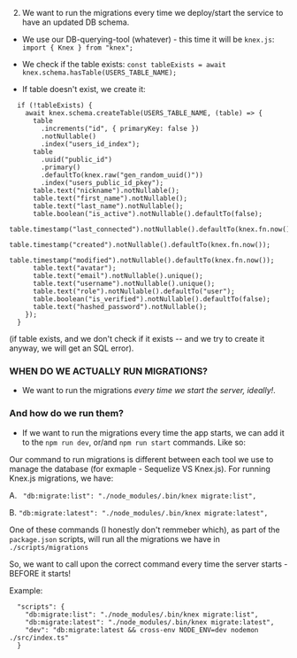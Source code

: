 2. We want to run the migrations every time we deploy/start the service to have an updated DB schema.

- We use our DB-querying-tool (whatever) - this time it will be `knex.js`:
  `import { Knex } from "knex";`

- We check if the table exists:
  `const tableExists = await knex.schema.hasTable(USERS_TABLE_NAME);`

- If table doesn't exist, we create it:

```
  if (!tableExists) {
    await knex.schema.createTable(USERS_TABLE_NAME, (table) => {
      table
        .increments("id", { primaryKey: false })
        .notNullable()
        .index("users_id_index");
      table
        .uuid("public_id")
        .primary()
        .defaultTo(knex.raw("gen_random_uuid()"))
        .index("users_public_id_pkey");
      table.text("nickname").notNullable();
      table.text("first_name").notNullable();
      table.text("last_name").notNullable();
      table.boolean("is_active").notNullable().defaultTo(false);
      table.timestamp("last_connected").notNullable().defaultTo(knex.fn.now());
      table.timestamp("created").notNullable().defaultTo(knex.fn.now());
      table.timestamp("modified").notNullable().defaultTo(knex.fn.now());
      table.text("avatar");
      table.text("email").notNullable().unique();
      table.text("username").notNullable().unique();
      table.text("role").notNullable().defaultTo("user");
      table.boolean("is_verified").notNullable().defaultTo(false);
      table.text("hashed_password").notNullable();
    });
  }

```

(if table exists, and we don't check if it exists -- and we try to create it anyway, we will get an SQL error).

### WHEN DO WE ACTUALLY RUN MIGRATIONS?

- We want to run the migrations _every time we start the server, ideally!_.

### And how do we run them?

- If we want to run the migrations every time the app starts, we can add it to the `npm run dev`, or/and `npm run start` commands. Like so:

Our command to run migrations is different between each tool we use to manage the database (for exmaple - Sequelize VS Knex.js). For running Knex.js migrations, we have:

A. ` "db:migrate:list": "./node_modules/.bin/knex migrate:list",`

B. `"db:migrate:latest": "./node_modules/.bin/knex migrate:latest",`

One of these commands (I honestly don't remmeber which), as part of the `package.json` scripts, will run all the migrations we have in `./scripts/migrations`

So, we want to call upon the correct command every time the server starts - BEFORE it starts!

Example:

```
  "scripts": {
    "db:migrate:list": "./node_modules/.bin/knex migrate:list",
    "db:migrate:latest": "./node_modules/.bin/knex migrate:latest",
    "dev": "db:migrate:latest && cross-env NODE_ENV=dev nodemon ./src/index.ts"
  }

```
